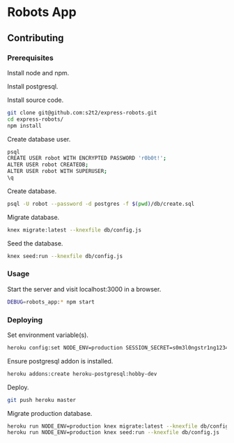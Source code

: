 # Robots App

## Contributing

### Prerequisites

Install node and npm.

Install postgresql.

Install source code.

```` sh
git clone git@github.com:s2t2/express-robots.git
cd express-robots/
npm install
````

Create database user.

```` sh
psql
CREATE USER robot WITH ENCRYPTED PASSWORD 'r0b0t!';
ALTER USER robot CREATEDB;
ALTER USER robot WITH SUPERUSER;
\q
````

Create database.

```` sh
psql -U robot --password -d postgres -f $(pwd)/db/create.sql
````

Migrate database.

```` sh
knex migrate:latest --knexfile db/config.js
````

Seed the database.

```` sh
knex seed:run --knexfile db/config.js
````

### Usage

Start the server and visit localhost:3000 in a browser.

```` sh
DEBUG=robots_app:* npm start
````

### Deploying

Set environment variable(s).

```` sh
heroku config:set NODE_ENV=production SESSION_SECRET=s0m3l0ngstr1ng123456
````

Ensure postgresql addon is installed.

```` sh
heroku addons:create heroku-postgresql:hobby-dev
````

Deploy.

```` sh
git push heroku master
````

Migrate production database.
```` sh
heroku run NODE_ENV=production knex migrate:latest --knexfile db/config.js
heroku run NODE_ENV=production knex seed:run --knexfile db/config.js
````
